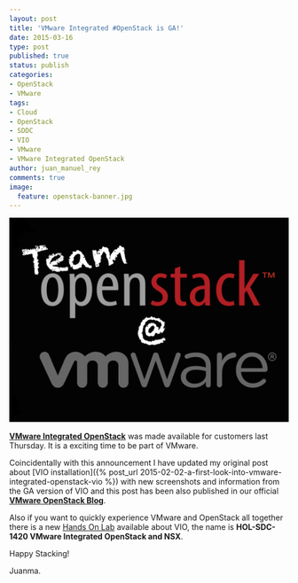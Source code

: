 ```yaml
---
layout: post
title: 'VMware Integrated #OpenStack is GA!'
date: 2015-03-16
type: post
published: true
status: publish
categories:
- OpenStack
- VMware
tags:
- Cloud
- OpenStack
- SDDC
- VIO
- VMware
- VMware Integrated OpenStack
author: juan_manuel_rey
comments: true
image:
  feature: openstack-banner.jpg
---
```


[![](/images/teamopenstackvmware.png)]({{site.url}}/images/teamopenstackvmware.png)

[**VMware Integrated OpenStack**](http://www.vmware.com/products/openstack/) was made available for customers last Thursday. It is a exciting time to be part of VMware.

Coincidentally with this announcement I have updated my original post about [VIO installation]({% post_url 2015-02-02-a-first-look-into-vmware-integrated-openstack-vio %}) with new screenshots and information from the GA version of VIO and this post has been also published in our official [**VMware OpenStack Blog**](http://blogs.vmware.com/openstack/2015/03/16/vmware-integrated-openstack-first-look/).

Also if you want to quickly experience VMware and OpenStack all together there is a new [Hands On Lab](http://labs.hol.vmware.com/HOL/catalogs/catalog/) available about VIO, the name is **HOL-SDC-1420 VMware Integrated OpenStack and NSX**.

Happy Stacking!

Juanma.
